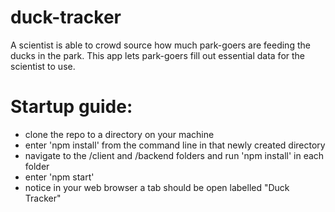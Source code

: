 # duck-tracker
A scientist is able to crowd source how much park-goers are feeding the ducks in the park. This app lets park-goers fill out essential data for the scientist to use.

# Startup guide:
- clone the repo to a directory on your machine 
- enter 'npm install' from the command line in that newly created directory
- navigate to the /client and /backend folders and run 'npm install' in each folder
- enter 'npm start'
- notice in your web browser a tab should be open labelled "Duck Tracker"
